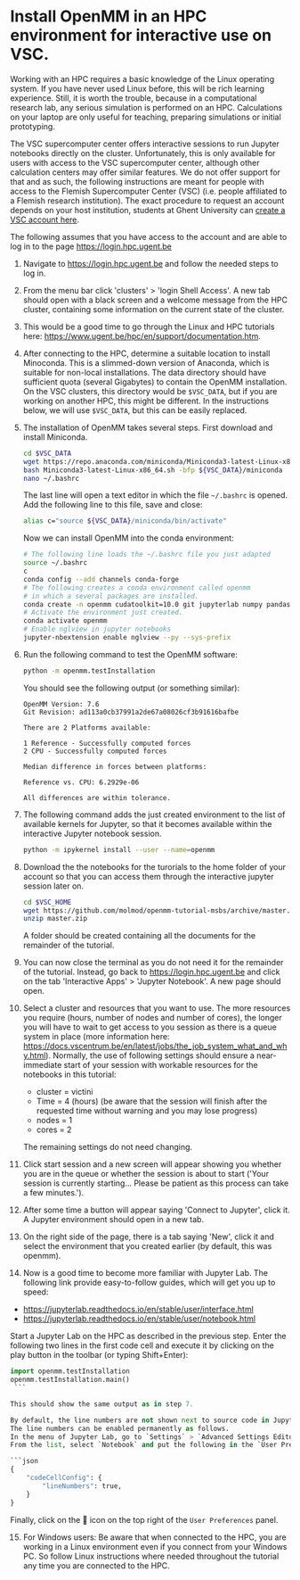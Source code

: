 # Install OpenMM in an HPC environment for interactive use on VSC.

Working with an HPC requires a basic knowledge of the Linux operating system. If you have never used Linux before, this will be rich learning experience. Still, it is worth the trouble, because in a computational  research lab, any serious simulation is performed on an HPC. Calculations on your laptop are only useful for teaching, preparing simulations or initial prototyping. 

The VSC supercomputer center offers interactive sessions to run Jupyter notebooks directly on the cluster. Unfortunately, this is only available for users with access to the VSC supercomputer center, although other calculation centers may offer similar features. We do not offer support for that and as such, the following instructions are meant for people with access to the Flemish Supercomputer Center (VSC) (i.e. people affiliated to a Flemish research institution). The exact procedure to request an account depends on your host institution, students at Ghent University can [create a VSC account here](request_vsc_account_ugent.md). 

The following assumes that you have access to the account and are able to log in to the page https://login.hpc.ugent.be

1. Navigate to https://login.hpc.ugent.be and follow the needed steps to log in.

2. From the menu bar click 'clusters' > 'login Shell Access'. A new tab should open with a black screen and a welcome message from the HPC cluster, containing some information on the current state of the cluster.

3. This would be a good time to go through the Linux and HPC tutorials here: https://www.ugent.be/hpc/en/support/documentation.htm.

4. After connecting to the HPC, determine a suitable location to install Minoconda. This is a slimmed-down version of Anaconda, which is suitable for non-local installations. The data directory should have sufficient quota (several Gigabytes) to contain the OpenMM installation. On the VSC clusters, this directory would be `$VSC_DATA`, but if you are working on another HPC, this might be different. In the instructions below, we will use `$VSC_DATA`, but this can be easily replaced.

5. The installation of OpenMM takes several steps. First download and install Miniconda.

   ```bash
   cd $VSC_DATA
   wget https://repo.anaconda.com/miniconda/Miniconda3-latest-Linux-x86_64.sh
   bash Miniconda3-latest-Linux-x86_64.sh -bfp ${VSC_DATA}/miniconda
   nano ~/.bashrc
   ```

   The last line will open a text editor in which the file `~/.bashrc` is opened. Add the following line to this file, save and close:

   ```bash
   alias c="source ${VSC_DATA}/miniconda/bin/activate"
   ```

   Now we can install OpenMM into the conda environment:

   ```bash
   # The following line loads the ~/.bashrc file you just adapted
   source ~/.bashrc
   c
   conda config --add channels conda-forge
   # The following creates a conda environment called openmm
   # in which a several packages are installed.
   conda create -n openmm cudatoolkit=10.0 git jupyterlab numpy pandas scipy matplotlib ipympl rdkit openbabel openmm mdtraj nglview pymbar pdbfixer parmed openff-toolkit          openmoltools openmmforcefields
   # Activate the environment just created.
   conda activate openmm
   # Enable nglview in jupyter notebooks
   jupyter-nbextension enable nglview --py --sys-prefix
   ```

6. Run the following command to test the OpenMM software:

   ```bash
   python -m openmm.testInstallation
   ```

   You should see the following output (or something similar):

   ```
   OpenMM Version: 7.6
   Git Revision: ad113a0cb37991a2de67a08026cf3b91616bafbe

   There are 2 Platforms available:

   1 Reference - Successfully computed forces
   2 CPU - Successfully computed forces

   Median difference in forces between platforms:

   Reference vs. CPU: 6.2929e-06

   All differences are within tolerance.
   ```

7. The following command adds the just created environment to the list of available kernels for Jupyter, so that it becomes available within the interactive Jupyter notebook session.

   ```bash
   python -m ipykernel install --user --name=openmm
   ```

8. Download the the notebooks for the turorials to the home folder of your account so that you can access them through the interactive jupyter session later on.

   ```bash
   cd $VSC_HOME
   wget https://github.com/molmod/openmm-tutorial-msbs/archive/master.zip
   unzip master.zip
   ```

   A folder should be created containing all the documents for the remainder of the tutorial.

9. You can now close the terminal as you do not need it for the remainder of the tutorial. Instead, go back to https://login.hpc.ugent.be and click on the tab 'Interactive Apps' > 'Jupyter Notebook'. A new page should open.

10. Select a cluster and resources that you want to use. The more resources you require (hours, number of nodes and number of cores), the longer you will have to wait to get access to you session as there is a queue system in place (more information here: https://docs.vscentrum.be/en/latest/jobs/the_job_system_what_and_why.html). Normally, the use of following settings should ensure a near-immediate start of your session with workable resources for the notebooks in this tutorial:

    - cluster = victini
    - Time = 4 (hours)    (be aware that the session will finish after the requested time without warning and you may lose progress)
    - nodes = 1
    - cores = 2

    The remaining settings do not need changing.

11. Click start session and a new screen will appear showing you whether you are in the queue or whether the session is about to start ('Your session is currently starting... Please be patient as this process can take a few minutes.').

12. After some time a button will appear saying 'Connect to Jupyter', click it. A Jupyter environment should open in a new tab.

13. On the right side of the page, there is a tab saying 'New', click it and select the environment that you created earlier (by default, this was openmm).

14. Now is a good time to become more familiar with Jupyter Lab. The following link provide easy-to-follow guides, which will get you up to speed:

   - https://jupyterlab.readthedocs.io/en/stable/user/interface.html
   - https://jupyterlab.readthedocs.io/en/stable/user/notebook.html

   Start a Jupyter Lab on the HPC as described in the previous step. Enter the following two lines in the first code cell and execute it by clicking on the play button in the      toolbar (or typing Shift+Enter):

   ```python
   import openmm.testInstallation
   openmm.testInstallation.main()
    ```

   This should show the same output as in step 7.

   By default, the line numbers are not shown next to source code in Jupyter Lab, while such numbering is actually very convenient.
   The line numbers can be enabled permanently as follows.
   In the menu of Jupyter Lab, go to `Settings` > `Advanced Settings Editor`.
   From the list, select `Notebook` and put the following in the `User Preferences` panel:

   ```json
   {
       "codeCellConfig": {
           "lineNumbers": true,
       }
   }
   ```

   Finally, click on the :floppy_disk: icon on the top right of the `User Preferences` panel.

15. For Windows users: Be aware that when connected to the HPC, you are working in a Linux environment even if you connect from your Windows PC. So follow Linux instructions where needed throughout the tutorial any time you are connected to the HPC.
